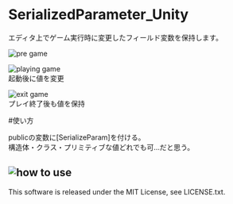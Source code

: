 SerializedParameter_Unity
=========================

エディタ上でゲーム実行時に変更したフィールド変数を保持します。

![pre game](https://raw.github.com/tsubaki/SerializedParameter_Unity/gh-pages/01.jpg)

![playing game](https://raw.github.com/tsubaki/SerializedParameter_Unity/gh-pages/02.jpg)  
起動後に値を変更

![exit game](https://raw.github.com/tsubaki/SerializedParameter_Unity/gh-pages/03.jpg)  
プレイ終了後も値を保持

#使い方

publicの変数に[SerializeParam]を付ける。  
構造体・クラス・プリミティブな値どれでも可…だと思う。

![how to use](https://raw.github.com/tsubaki/SerializedParameter_Unity/gh-pages/04.jpg)
--
This software is released under the MIT License, see LICENSE.txt.